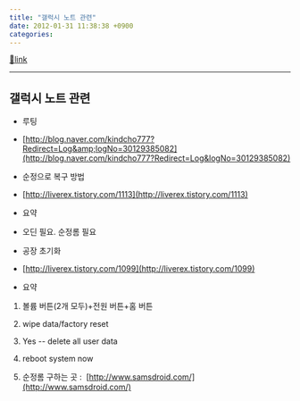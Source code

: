 ```yaml
---
title: "갤럭시 노트 관련"
date: 2012-01-31 11:38:38 +0900
categories: 
---
```

[🔗link](http://www.mins01.com/mh/tech/read/756)
***


갤럭시 노트 관련
---------

- 루팅
- [http://blog.naver.com/kindcho777?Redirect=Log&amp;logNo=30129385082](http://blog.naver.com/kindcho777?Redirect=Log&logNo=30129385082)

- 순정으로 복구 방법
- [http://liverex.tistory.com/1113](http://liverex.tistory.com/1113)
- 요약
- 오딘 필요. 순정롬 필요



- 공장 초기화
- [http://liverex.tistory.com/1099](http://liverex.tistory.com/1099)
- 요약



1. 볼륨 버튼(2개 모두)+전원 버튼+홈 버튼
2. wipe data/factory reset
3. Yes -- delete all user data
4. reboot system now

4. 순정롬 구하는 곳 : 
[http://www.samsdroid.com/](http://www.samsdroid.com/)
  

